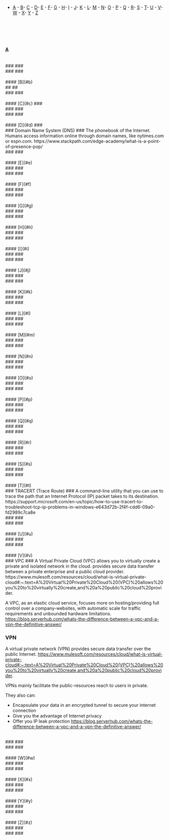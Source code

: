 - [A](#a) - [B](#b)- [C](#c) - [D](#d)- [E](#e) - [F](#f)- [G](#g) - [H](#h)- [I](#i) - [J](#j)- [K](#k) - [L](#l)- [M](#m) - [N](#n)- [O](#o) - [P](#p) - [Q](#q) - [R](#r)- [S](#s) - [T](#t)- [U](#u) - [V](#v)- [W](#w) - [X](#x)- [Y](#y) - [Z](#z)
<br>


<br><br>    
#### [A](#a) 
<br>
###  ###
<br>
### ###
<br>
<br>
#### [B](#b)
<br>
##  ##
<br>
### ###
<br>
<br>
#### [C](#c) ###
<br>
###  ###
<br>
### ###
<br>
<br>
#### [D](#d) ###
<br>
### Domain Name System (DNS) ###
The phonebook of the Internet. Humans access information online through domain names, like nytimes.com or espn.com.
https://www.stackpath.com/edge-academy/what-is-a-point-of-presence-pop/
<br>
### ###
<br>
<br>
#### [E](#e)
<br>
###  ###
<br>
### ###
<br>
<br>
#### [F](#f)
<br>
###  ###
<br>
### ###
<br>
<br>
#### [G](#g)
<br>
###  ###
<br>
### ###
<br>
<br>
#### [H](#h)
<br>
###  ###
<br>
### ###
<br>
<br>
#### [I](#i)
<br>
###  ###
<br>
### ###
<br>
<br>
#### [J](#j)
<br>
###  ###
<br>
### ###
<br>
<br>
#### [K](#k)
<br>
###  ###
<br>
### ###
<br>
<br>
#### [L](#l)
<br>
###  ###
<br>
### ###
<br>
<br>
#### [M](#m)
<br>
###  ###
<br>
### ###
<br>
<br>
#### [N](#n)
<br>
###  ###
<br>
### ###
<br>
<br>
#### [O](#o)
<br>
###  ###
<br>
### ###
<br>
<br>
#### [P](#p)
<br>
###  ###
<br>
### ###
<br>
<br>
#### [Q](#q)
<br>
###  ###
<br>
### ###
<br>
<br>
#### [R](#r)
<br>
###  ###
<br>
### ###
<br>
<br>
#### [S](#s)
<br>
###  ###
<br>
### ###
<br>
<br>
#### [T](#t)
<br>
### TRACERT (Trace Route) ###
A command-line utility that you can use to trace the path that an Internet Protocol (IP) packet takes to its destination.
https://support.microsoft.com/en-us/topic/how-to-use-tracert-to-troubleshoot-tcp-ip-problems-in-windows-e643d72b-2f4f-cdd6-09a0-fd2989c7ca8e
<br>
###  ###
<br>
### ###
<br>
<br>
#### [U](#u)
<br>
###  ###
<br>
### ###
<br>
<br>
#### [V](#v)
<br>
### VPC ###
A Virtual Private Cloud (VPC) allows you to virtually create a private and isolated network in the cloud.
provides secure data transfer between a private enterprise and a public cloud provider.
https://www.mulesoft.com/resources/cloud/what-is-virtual-private-cloud#:~:text=A%20Virtual%20Private%20Cloud%20(VPC)%20allows%20you%20to%20virtually%20create,and%20a%20public%20cloud%20provider.

A VPC, as an elastic cloud service, focuses more on hosting/providing full control over a company-websites, with automatic scale for traffic requirements and unbounded hardware limitations.
https://blog.serverhub.com/whats-the-difference-between-a-vpc-and-a-vpn-the-definitive-answer/

### VPN ###
A virtual private network (VPN) provides secure data transfer over the public Internet.
https://www.mulesoft.com/resources/cloud/what-is-virtual-private-cloud#:~:text=A%20Virtual%20Private%20Cloud%20(VPC)%20allows%20you%20to%20virtually%20create,and%20a%20public%20cloud%20provider.

VPNs mainly facilitate the public-resources reach to users in private.

They also can:
- Encapsulate your data in an encrypted tunnel to secure your internet connection
- Give you the advantage of Internet privacy
- Offer you IP leak protection
https://blog.serverhub.com/whats-the-difference-between-a-vpc-and-a-vpn-the-definitive-answer/
<br>
###  ###
<br>
### ###
<br>
<br>
#### [W](#w)
<br>
###  ###
<br>
### ###
<br>
<br>
#### [X](#x)
<br>
###  ###
<br>
### ###
<br>
<br>
#### [Y](#y)
<br>
###  ###
<br>
### ###
<br>
<br>
#### [Z](#z)
<br>
###  ###
<br>
### ###
<br>
<br>
